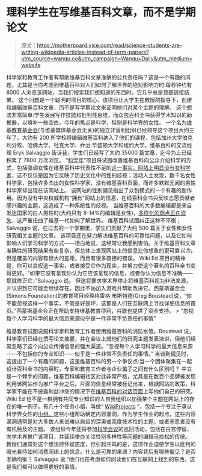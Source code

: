 # 理科学生在写维基百科文章，而不是学期论文

> 原文：<https://motherboard.vice.com/read/science-students-are-writing-wikipedia-articles-instead-of-term-papers?utm_source=wanqu.co&utm_campaign=Wanqu+Daily&utm_medium=website>

 科学家和教育工作者有帮助维基百科文章准确的公共责任吗？这是一个有趣的问题，尤其是当你考虑到维基百科对人们如何了解世界的绝对影响力时:每秒钟约有 8000 人浏览该网站，当我们搜索我们想知道的东西时，它几乎总是顶部链接结果。  这个问题是一个聪明的项目的核心，该项目让大学生在教授的指导下，创建和编辑维基百科文章，而不是写学期论文来证明他们对某个主题的理解。  这个想法非常简单:学生发展写作技能和批判性思维，而众包百科全书获得学术知识的助推器，以填补一些空白。今年的焦点是科学，特别是科学界的女性。  一个名为[维基教育基金会](https://wikiedu.org/)(与维基媒体基金会无关)的独立非营利组织已经领导这个项目大约三年了。大约有 200 所学校将编辑维基百科纳入了他们的课程，包括加州大学伯克利分校、哈佛大学、杜克大学、乔治·华盛顿大学和纽约大学。维基百科的交流经理 Eryk Salvaggio 告诉我，学生们已经写了大约 35000 篇文章，迄今为止已经积累了 7800 万次浏览。  “[科学年](https://wikiedu.org/yearofscience/)”项目将试图改善维基百科向公众介绍科学的方式，包括强调女性在维基百科中代表性不足的[这一事实。网站上](http://motherboard.vice.com/en_au/read/editing-sexism-out-of-wikipedia)[明显没有女科学家](http://motherboard.vice.com/read/the-mission-to-get-women-scientists-on-wikipedia)，这不仅仅是因为它反映了历史文化中的性别歧视；活动人士发现，数千名女性科学家，包括许多杰出的女性科学家，没有维基百科页面，而许多默默无闻的男性科学家却出现在该网站上。  该网站的性别偏见指出了众包模式的一个有趣的副作用。因为没有中央权威机构“拥有”网站上的信息，在线百科全书只反映志愿贡献者感兴趣的主题，这造成了一种系统性的歧视。  当维基百科的大多数编辑都是来自发达国家的白人男性时(大约只有 8-14%的编辑是女性)，[多样化的观点正在消失](http://motherboard.vice.com/read/wikipedia-content-is-mostly-generated-from-economic-hubs)，这严重扭曲了维基一代如何了解世界。  维基百科试图纠正这种不平衡；Salvaggio 说，在过去的一个学期里，学生们贡献了大约 500 篇关于女性和女性研究相关主题的文章。  该项目还在努力解决维基百科的可靠性问题，以及它如何影响人们学习科学的方式——坦白地说，这经常让我感到害怕。关于维基百科文章准确性的研究结果有些复杂，但总体上发现网站上的信息比你想象的更可靠*认为*，但是覆盖的内容有很大的差距，而且有很多直接的错误。  Wiki Ed 项目的精神是，你可以哀叹这一事实，或者接受它作为现实，并努力使这个著名的百科全书变得更好。“如果它没有呈现你认为它应该呈现的信息，或者你认为信息不准确——那就修正它，”Salvaggio 说。  但这将要求学术界停止将维基百科视为非法来源，并认识到它可能会继续存在，因此不妨加入游戏并帮助改进它。西蒙斯基金会(Simons Foundation)的教育项目经理格雷格·布斯特德(Greg Boustead)说，“你不能忽视这样一个事实，不管是好是坏，这都是人们在互联网上寻找详细信息的首页。”西蒙斯基金会正在帮助支持维基教育项目，谷歌也提供了资金支持。  > “忽视每个人学习科学的最大信息来源似乎是一件非常不负责任的事情”

 维基教育试图说服科学家和教育工作者使用维基百科的消防水管。Boustead 说，科学家们已经在撰写论文摘要，并在会议上就他们的研究主题发表演讲，但他们经常忽略了这个向公众传播信息的强大渠道。“忽视每个人学习科学的最大信息来源——不包括你的专业知识——似乎是一件非常不负责任的事情。”  当谈到偏见时，这提出了一个有趣的问题，这是维基百科的另一个争议点:当一个团体聚集在一起设计百科全书的内容时，专家和教育工作者与企业骗子之间有什么区别吗？  中立是一个棘手的问题，维基百科编辑社区对此非常严格，尤其是在数百个品牌被发现利用该网站作为推广平台之后。片面的信息经常被标记出来，根据网站的政策，科学家不能在不披露利益冲突的情况下在[维基百科的对话页面](https://en.wikipedia.org/wiki/Help:Using_talk_pages)上写他们自己的研究。  Wiki Ed 也不是一群拥有共同专业知识的人自我组织以加强某个主题在网站上的存在的唯一例子。有几十个任务小组，叫做“ [WikiProjects](https://en.wikipedia.org/wiki/Wikipedia:WikiProject_Directory) ”，包括一个专注于承认科学界女性的[小组。](http://blog.wikimedia.org/2013/10/11/emily-temple-wood-profile/)这些小组帮助确定内容漏洞，作为学生作业的起点，这些内容漏洞通常是对大多数人来说难以启齿的深奥或高度技术性的主题，或者志愿者没有有机触及的主题。  该组织今年还将参加[科学会议](http://meetings.aaas.org/wikipedia/)的巡回活动，包括在白宫停留，向学术界推广该项目，并延续举办关注性别多样性等问题的编辑马拉松的传统。  教授们通常对这个想法持怀疑态度，但引起共鸣的是，这项作业迫使学生以批判的眼光看待如何消费网络上的信息。什么是可靠的来源？内容背后有哪些偏见？是否准确均衡？  Salvaggio 说:“他们也在考虑如何阅读他们在互联网上找到的东西。这是我们都可以做得更好的事情。